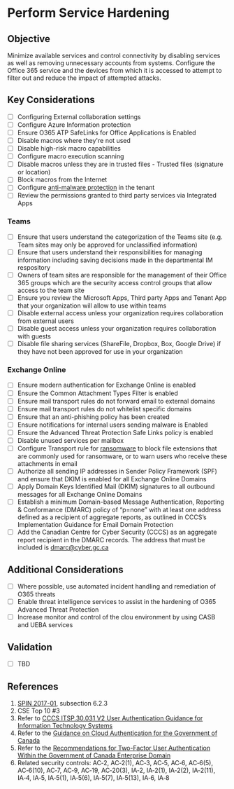 # Perform Service Hardening

## Objective

Minimize available services and control connectivity by disabling services as well as removing unnecessary accounts from systems. Configure the Office 365 service and the devices from which it is accessed to attempt to filter out and reduce the impact of attempted attacks.

## Key Considerations

* [ ] Configuring  External collaboration settings
* [ ] Configure Azure Information protection
* [ ] Ensure O365 ATP SafeLinks for Office Applications is Enabled
* [ ] Disable macros where they're not used
* [ ] Disable high-risk macro capabilities
* [ ] Configure macro execution scanning
* [ ] Disable macros unless they are in trusted files - Trusted files (signature or location)
* [ ] Block macros from the Internet
* [ ] Configure [anti-malware protection](https://docs.microsoft.com/en-us/microsoft-365/security/office-365-security/anti-malware-protection?view=o365-worldwide) in the tenant
* [ ] Review the permissions granted to third party services via Integrated Apps

### Teams

* [ ] Ensure that users understand the categorization of the Teams site (e.g. Team sites may only be approved for unclassified information)
* [ ] Ensure that users understand their responsibilities for managing information including saving decisions made in the departmental IM respository
* [ ] Owners of team sites are responsible for the management of their Office 365 groups which are the security access control groups that allow access to the team site
* [ ] Ensure you review the Microsoft Apps, Third party Apps and Tenant App that your organization will allow to use within teams
* [ ] Disable external access unless your organization requires collaboration from external users
* [ ] Disable guest access unless your organization requires collaboration with guests
* [ ] Disable file sharing services (ShareFile, Dropbox, Box,  Google Drive) if they have not been approved for use in your organization

### Exchange Online

* [ ] Ensure modern authentication for Exchange Online is enabled
* [ ] Ensure the Common Attachment Types Filter is enabled
* [ ] Ensure mail transport rules do not forward email to external domains
* [ ] Ensure mail transport rules do not whitelist specific domains
* [ ] Ensure that an anti-phishing policy has been created
* [ ] Ensure notifications for internal users sending malware is Enabled
* [ ] Ensure the Advanced Threat Protection Safe Links policy is enabled
* [ ] Disable unused services per mailbox
* [ ] Configure Transport rule for [ransomware](https://docs.microsoft.com/en-us/microsoft-365/admin/security-and-compliance/secure-your-business-data?view=o365-worldwide#ransomware) to block file extensions that are commonly used for ransomware, or to warn users who receive these attachments in email
* [ ] Authorize all sending IP addresses in Sender Policy Framework (SPF) and ensure that DKIM is enabled for all Exchange Online Domains
* [ ] Apply Domain Keys Identified Mail (DKIM) signatures to all outbound messages for all Exchange Online Domains
* [ ] Establish a minimum Domain-based Message Authentication, Reporting & Conformance (DMARC) policy of “p=none” with at least one address defined as a recipient of aggregate reports, as outlined in CCCS’s Implementation Guidance for Email Domain Protection
* [ ] Add the Canadian Centre for Cyber Security (CCCS) as an aggregate report recipient in the DMARC records. The address that must be included is dmarc@cyber.gc.ca

## Additional Considerations

* [ ] Where possible, use automated incident handling and remediation of O365 threats
* [ ] Enable threat intelligence services to assist in the hardening of O365 Advanced Threat Protection
* [ ] Increase monitor and control of the clou environment by using CASB and UEBA services

## Validation

* [ ] TBD

## References

1. [SPIN 2017-01](https://www.canada.ca/en/treasury-board-secretariat/services/access-information-privacy/security-identity-management/direction-secure-use-commercial-cloud-services-spin.html), subsection 6.2.3
2. CSE Top 10 #3
3. Refer to [CCCS ITSP.30.031 V2 User Authentication Guidance for Information Technology Systems](https://cyber.gc.ca/en/guidance/user-authentication-guidance-information-technology-systems-itsp30031-v3)
4. Refer to the [Guidance on Cloud Authentication for the Government of Canada](https://intranet.canada.ca/wg-tg/cagc-angc-eng.asp)
5. Refer to the [Recommendations for Two-Factor User Authentication Within the Government of Canada Enterprise Domain](https://intranet.canada.ca/wg-tg/rtua-rafu-eng.asp)
6. Related security controls: AC‑2, AC‑2(1), AC‑3, AC‑5, AC‑6, AC‑6(5), AC‑6(10), AC‑7, AC‑9, AC‑19, AC‑20(3), IA‑2, IA‑2(1), IA‑2(2), IA‑2(11), IA‑4, IA‑5, IA‑5(1), IA‑5(6), IA‑5(7), IA‑5(13), IA‑6, IA‑8

